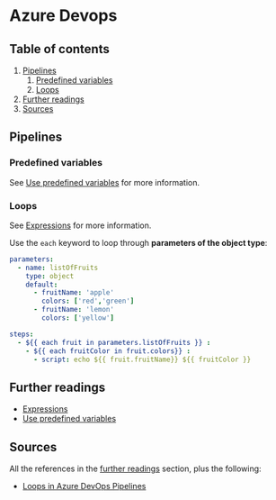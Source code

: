 # Azure Devops

## Table of contents <!-- omit in toc -->

1. [Pipelines](#pipelines)
   1. [Predefined variables](#predefined-variables)
   1. [Loops](#loops)
1. [Further readings](#further-readings)
1. [Sources](#sources)

## Pipelines

### Predefined variables

See [Use predefined variables] for more information.

### Loops

See [Expressions] for more information.

Use the `each` keyword to loop through **parameters of the object type**:

```yaml
parameters:
  - name: listOfFruits
    type: object
    default:
      - fruitName: 'apple'
        colors: ['red','green']
      - fruitName: 'lemon'
        colors: ['yellow']

steps:
  - ${{ each fruit in parameters.listOfFruits }} :
    - ${{ each fruitColor in fruit.colors}} :
      - script: echo ${{ fruit.fruitName}} ${{ fruitColor }}
```

## Further readings

- [Expressions]
- [Use predefined variables]

## Sources

All the references in the [further readings] section, plus the following:

- [Loops in Azure DevOps Pipelines]

<!-- project's references -->
[expressions]: https://learn.microsoft.com/en-us/azure/devops/pipelines/process/expressions
[use predefined variables]: https://learn.microsoft.com/en-us/azure/devops/pipelines/build/variables

<!-- internal references -->
[further readings]: #further-readings

<!-- external references -->
[loops in azure devops pipelines]: https://pakstech.com/blog/azure-devops-loops/
